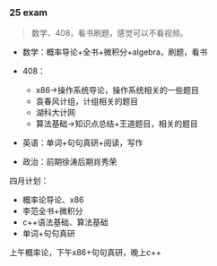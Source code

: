 ### 25 exam
>数学、408，看书刷题，感觉可以不看视频。

- 数学：概率导论+全书+微积分+algebra，刷题，看书

- 408：
  - x86->操作系统导论，操作系统相关的一些题目
  - 袁春风计组，计组相关的题目
  - 湖科大计网
  - 算法基础->知识点总结+王道题目，相关的题目

- 英语：单词+句句真研+阅读，写作

- 政治：前期徐涛后期肖秀荣

四月计划：
- 概率论导论、x86
- 李范全书+微积分
- c++语法基础、算法基础
- 单词+句句真研

上午概率论，下午x86+句句真研，晚上c++